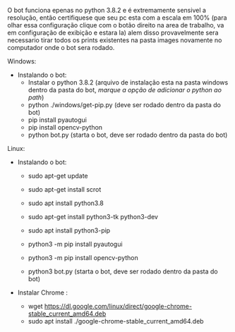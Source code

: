O bot funciona epenas no python 3.8.2 e é extremamente sensivel a resolução, então certifiquese que seu pc esta com a escala em 100% (para olhar essa configuração clique com o botão direito na area de trabalho, va em configuração de exibição e estara la) alem disso provavelmente sera necessario tirar todos os prints existentes na pasta images novamente no computador onde o bot sera rodado.

Windows:
- Instalando o bot:
	- Instalar o python 3.8.2 (arquivo de instalação esta na pasta windows dentro da pasta do bot, *marque a opção de adicionar o python ao path*)
	- python ./windows/get-pip.py (deve ser rodado dentro da pasta do bot)
	- pip install pyautogui
	- pip install opencv-python
	- python bot.py (starta o bot, deve ser rodado dentro da pasta do bot)

Linux:
- Instalando o bot:
	- sudo apt-get update
	- sudo apt-get install scrot
	- sudo apt install python3.8
	- sudo apt-get install python3-tk python3-dev
	- sudo apt install python3-pip
	- python3 -m pip install pyautogui
	- python3 -m pip install opencv-python

	- python3 bot.py (starta o bot, deve ser rodado dentro da pasta do bot)
		
- Instalar Chrome :
	- wget https://dl.google.com/linux/direct/google-chrome-stable_current_amd64.deb
	- sudo apt install ./google-chrome-stable_current_amd64.deb
